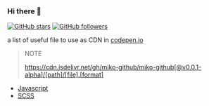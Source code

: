 ### Hi there 👋

<!--
Hi there 👋,
if you like my `README.md`, don't worry, use them 🤗
i mean you can copy/paste them 😉
because i love ❤️ opensource, did you like it?
-->

[![GitHub stars](https://img.shields.io/github/stars/miko-github/vueStoreDashboard.svg?style=social&label=Star&maxAge=2592000)](#)
[![GitHub followers](https://img.shields.io/github/followers/miko-github.svg?style=social&label=Follow&maxAge=2592000)](#)

<!-- [![Open Source Love][badge-open-source]][social-github] -->

<!-- ## Projects (repo) -->
a list of useful file to use as CDN in [codepen.io](https://codepen.io/miko-github 'codepen.io')

> NOTE
>
> https://cdn.jsdelivr.net/gh/miko-github/miko-github[@v0.0.1-alpha]/[path]/[file].[format]

- [Javascript](https://cdn.jsdelivr.net/gh/miko-github/miko-github@v0.0.1-alpha/codepen.js)
- [SCSS](https://cdn.jsdelivr.net/gh/miko-github/miko-github@v0.0.1-alpha/codepen.scss)
